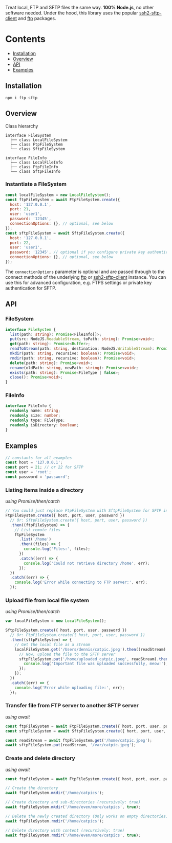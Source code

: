 Treat local, FTP and SFTP files the same way.
**100% Node.js**, no other software needed. Under the hood, this library uses the popular [ssh2-sftp-client][] and [ftp][] packages.

# Contents

- [Installation](#installation)
- [Overview](#overview)
- [API](#api)
- [Examples](#examples)

## Installation

    npm i ftp-sftp

## Overview

Class hierarchy

```
interface FileSystem
  ├── class LocalFileSystem
  ├── class FtpFileSystem
  └── class SftpFileSystem

interface FileInfo
  ├── class LocalFileInfo
  ├── class FtpFileInfo
  └── class SftpFileInfo
```

### Instantiate a FileSystem

```js
const localFileSystem = new LocalFileSystem();
const ftpFileSystem = await FtpFileSystem.create({
  host: '127.0.0.1',
  port: 21,
  user: 'user1',
  password: '12345',
  connectionOptions: {}, // optional, see below
});
const sftpFileSystem = await SftpFileSystem.create({
  host: '127.0.0.1',
  port: 22,
  user: 'user1',
  password: '12345', // optional if you configure private key authentication using the connection options
  connectionOptions: {}, // optional, see below
});
```

The `connectionOptions` parameter is optional and are passed through to the connect methods of the underlying [ftp][] or [ssh2-sftp-client][] instance. You can use this for advanced configuration, e.g. FTPS settings or private key authentication for SFTP.

## API

### FileSystem

```ts
interface FileSystem {
  list(path: string): Promise<FileInfo[]>;
  put(src: NodeJS.ReadableStream, toPath: string): Promise<void>;
  get(path: string): Promise<Buffer>;
  readToStream(path: string, destination: NodeJS.WritableStream): Promise<void>;
  mkdir(path: string, recursive: boolean): Promise<void>;
  rmdir(path: string, recursive: boolean): Promise<void>;
  delete(path: string): Promise<void>;
  rename(oldPath: string, newPath: string): Promise<void>;
  exists(path: string): Promise<FileType | false>;
  close(): Promise<void>;
}
```

### FileInfo

```ts
interface FileInfo {
  readonly name: string;
  readonly size: number;
  readonly type: FileType;
  readonly isDirectory: boolean;
}
```

## Examples

```js
// constants for all examples
const host = '127.0.0.1';
const port = 21; // or 22 for SFTP
const user = 'root';
const password = 'password';
```

### Listing items inside a directory

_using Promise/then/catch_

```js
// You could just replace FtpFileSystem with SftpFileSystem for SFTP instead of FTP
FtpFileSystem.create({ host, port, user, password })
  // Or: SftpFileSystem.create({ host, port, user, password })
  .then((ftpFileSystem) => {
    // List remote files
    ftpFileSystem
      .list('/home')
      .then((files) => {
        console.log('Files:', files);
      })
      .catch((err) => {
        console.log('Could not retrieve directory /home', err);
      });
  })
  .catch((err) => {
    console.log('Error while connecting to FTP server:', err);
  });
```

### Upload file from local file system

_using Promise/then/catch_

```js
var localFileSystem = new LocalFileSystem();

SftpFileSystem.create({ host, port, user, password })
  // Or: FtpFileSystem.create({ host, port, user, password })
  .then((sftpFileSystem) => {
    // Get the local file as a stream
    localFileSystem.get('/Users/dennis/catpic.jpeg').then((readStream) => {
      // Now, upload the file to the SFTP server
      sftpFileSystem.put('/home/uploaded_catpic.jpeg', readStream).then(() => {
        console.log('Important file was uploaded successfully, meow!');
      });
    });
  })
  .catch((err) => {
    console.log('Error while uploading file:', err);
  });
```

### Transfer file from FTP server to another SFTP server

_using await_

```js
const ftpFileSystem = await FtpFileSystem.create({ host, port, user, password });
const sftpFileSystem = await SftpFileSystem.create({ hort, port, user, password });

const readStream = await ftpFileSystem.get('/home/catpic.jpeg');
await sftpFileSystem.put(readStream, '/var/catpic.jpeg');
```

### Create and delete directory

_using await_

```js
const ftpFileSystem = await FtpFileSystem.create({ host, port, user, password });

// Create the directory
await ftpFileSystem.mkdir('/home/catpics');

// Create directory and sub-directories (recursively: true)
await ftpFileSystem.mkdir('/home/even/more/catpics', true);

// Delete the newly created directory (Only works on empty directories)
await ftpFileSystem.rmdir('/home/catpics');

// Delete directory with content (recursively: true)
await ftpFileSystem.rmdir('/home/even/more/catpics', true);
```

[ftp]: https://www.npmjs.com/package/ftp
[ssh2-sftp-client]: https://www.npmjs.com/package/ssh2-sftp-client
